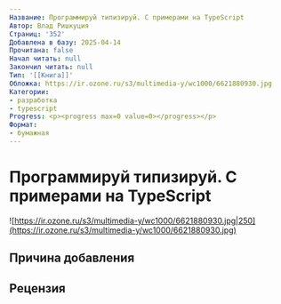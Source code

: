 ```yaml
---
Название: Программируй типизируй. С примерами на TypeScript
Автор: Влад Ришкуция
Страниц: '352'
Добавлена в базу: 2025-04-14
Прочитана: false
Начал читать: null
Закончил читать: null
Тип: '[[Книга]]'
Обложка: https://ir.ozone.ru/s3/multimedia-y/wc1000/6621880930.jpg
Категории:
- разработка
- typescript
Progress: <p><progress max=0 value=0></progress></p>
Формат:
- бумажная
---
```

# Программируй типизируй. С примерами на TypeScript

![https://ir.ozone.ru/s3/multimedia-y/wc1000/6621880930.jpg|250](https://ir.ozone.ru/s3/multimedia-y/wc1000/6621880930.jpg)

## Причина добавления


## Рецензия